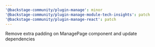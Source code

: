 ```yaml
---
'@backstage-community/plugin-manage': minor
'@backstage-community/plugin-manage-module-tech-insights': patch
'@backstage-community/plugin-manage-react': patch
---
```


Remove extra padding on ManagePage component and update dependencies
